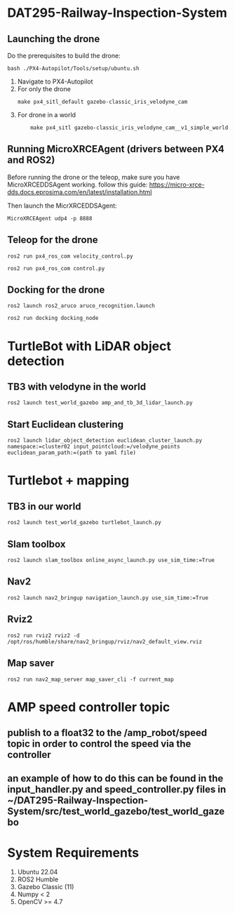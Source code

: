 # DAT295-Railway-Inspection-System

## Launching the drone
Do the prerequisites to build the drone: 
```
bash ./PX4-Autopilot/Tools/setup/ubuntu.sh
```
1. Navigate to PX4-Autopilot
2. For only the drone
    ```
    make px4_sitl_default gazebo-classic_iris_velodyne_cam
    ```  
3. For drone in a world 
    ```
        make px4_sitl gazebo-classic_iris_velodyne_cam__v1_simple_world
    ```
## Running MicroXRCEAgent (drivers between PX4 and ROS2)

Before running the drone or the teleop, make sure you have MicroXRCEDDSAgent working. 
follow this guide: https://micro-xrce-dds.docs.eprosima.com/en/latest/installation.html 

Then launch the MicrXRCEDDSAgent:
```
MicroXRCEAgent udp4 -p 8888
```


## Teleop for the drone
```
ros2 run px4_ros_com velocity_control.py
```
```
ros2 run px4_ros_com control.py
```

## Docking for the drone
```
ros2 launch ros2_aruco aruco_recognition.launch
```
```
ros2 run docking docking_node
```

# TurtleBot with LiDAR object detection

## TB3 with velodyne in the world
```
ros2 launch test_world_gazebo amp_and_tb_3d_lidar_launch.py
```

## Start Euclidean clustering
```
ros2 launch lidar_object_detection euclidean_cluster_launch.py namespace:=cluster02 input_pointcloud:=/velodyne_points euclidean_param_path:=(path to yaml file)
```

# Turtlebot + mapping

## TB3 in our world
```
ros2 launch test_world_gazebo turtlebot_launch.py
```

## Slam toolbox
```
ros2 launch slam_toolbox online_async_launch.py use_sim_time:=True
```

## Nav2 
```
ros2 launch nav2_bringup navigation_launch.py use_sim_time:=True
```

## Rviz2
```
ros2 run rviz2 rviz2 -d /opt/ros/humble/share/nav2_bringup/rviz/nav2_default_view.rviz
```

## Map saver
```
ros2 run nav2_map_server map_saver_cli -f current_map
```

# AMP speed controller topic
## publish to a float32 to the /amp_robot/speed topic in order to control the speed via the controller
## an example of how to do this can be found in the input_handler.py and speed_controller.py files in ~/DAT295-Railway-Inspection-System/src/test_world_gazebo/test_world_gazebo

# System Requirements
1. Ubuntu 22.04
2. ROS2 Humble
3. Gazebo Classic (11)
4. Numpy < 2
5. OpenCV >= 4.7 
